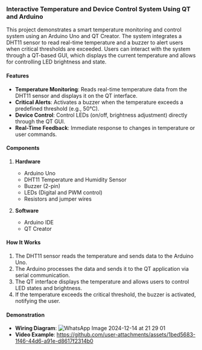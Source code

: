 
### **Interactive Temperature and Device Control System Using QT and Arduino**  

This project demonstrates a smart temperature monitoring and control system using an Arduino Uno and QT Creator. The system integrates a DHT11 sensor to read real-time temperature and a buzzer to alert users when critical thresholds are exceeded. Users can interact with the system through a QT-based GUI, which displays the current temperature and allows for controlling LED brightness and state.  

#### **Features**  
- **Temperature Monitoring**: Reads real-time temperature data from the DHT11 sensor and displays it on the QT interface.  
- **Critical Alerts**: Activates a buzzer when the temperature exceeds a predefined threshold (e.g., 50°C).  
- **Device Control**: Control LEDs (on/off, brightness adjustment) directly through the QT GUI.  
- **Real-Time Feedback**: Immediate response to changes in temperature or user commands.  

#### **Components**  
1. **Hardware**  
   - Arduino Uno  
   - DHT11 Temperature and Humidity Sensor  
   - Buzzer (2-pin)  
   - LEDs (Digital and PWM control)  
   - Resistors and jumper wires  

2. **Software**  
   - Arduino IDE  
   - QT Creator  

#### **How It Works**  
1. The DHT11 sensor reads the temperature and sends data to the Arduino Uno.  
2. The Arduino processes the data and sends it to the QT application via serial communication.  
3. The QT interface displays the temperature and allows users to control LED states and brightness.  
4. If the temperature exceeds the critical threshold, the buzzer is activated, notifying the user.  

#### **Demonstration**  
- **Wiring Diagram**:
  ![WhatsApp Image 2024-12-14 at 21 29 01](https://github.com/user-attachments/assets/cb0ccb05-4945-42dc-9beb-200a280b4ec4)  
- **Video Example**:
  https://github.com/user-attachments/assets/1bed5683-1f46-44d6-a91e-d8617f2314b0






